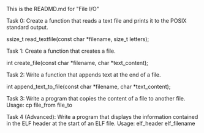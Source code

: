 This is the READMD.md for "File I/O"

Task 0:
Create a function that reads a text file and prints it to the POSIX standard output.

ssize_t read_textfile(const char *filename, size_t letters);

Task 1:
Create a function that creates a file.

int create_file(const char *filename, char *text_content);

Task 2:
Write a function that appends text at the end of a file.

int append_text_to_file(const char *filename, char *text_content);

Task 3:
Write a program that copies the content of a file to another file.
Usage: cp file_from file_to

Task 4 (Advanced):
Write a program that displays the information contained in the ELF header at the start of an ELF file.
Usage: elf_header elf_filename
